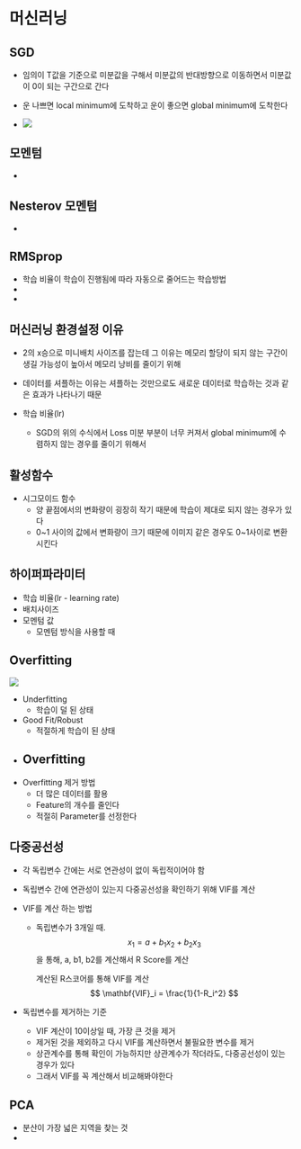# 머신러닝

## SGD

- 임의이 T값을 기준으로 미분값을 구해서 미분값의 반대방향으로 이동하면서 미분값이 0이 되는 구간으로 간다

- 운 나쁘면 local minimum에 도착하고 운이 좋으면 global minimum에 도착한다

- ![](https://latex.codecogs.com/gif.latex?w(t&plus;1)&space;=&space;w(t)&space;-&space;{\partial\over\partial&space;w}\mathbf{Loss(w)})



## 모멘텀

- 



## Nesterov 모멘텀

- 



## RMSprop

- 학습 비율이 학습이 진행됨에 따라 자동으로 줄어드는 학습방법
- 
- 


## 머신러닝 환경설정 이유

- 2의 x승으로 미니배치 사이즈를 잡는데 그 이유는 메모리 할당이 되지 않는 구간이 생길 가능성이 높아서 메모리 낭비를 줄이기 위해
- 데이터를 셔플하는 이유는 셔플하는 것만으로도 새로운 데이터로 학습하는 것과 같은 효과가 나타나기 때문

- 학습 비율(lr)
  - SGD의 위의 수식에서 Loss 미분 부분이 너무 커져서 global minimum에 수렴하지 않는 경우를 줄이기 위해서



## 활성함수

- 시그모이드 함수
  - 양 끝점에서의 변화량이 굉장히 작기 때문에 학습이 제대로 되지 않는 경우가 있다
  - 0~1 사이의 값에서 변화량이 크기 때문에 이미지 같은 경우도 0~1사이로 변환시킨다



## 하이퍼파라미터

- 학습 비율(lr - learning rate)
- 배치사이즈
- 모멘텀 값
  - 모멘텀 방식을 사용할 때



## Overfitting

![](https://binarycoders.files.wordpress.com/2019/10/01.png?w=1024)

- Underfitting
  - 학습이 덜 된 상태
- Good Fit/Robust
  - 적절하게 학습이 된 상태
- Overfitting
  - 
- Overfitting 제거 방법
  - 더 많은 데이터를 활용
  - Feature의 개수를 줄인다
  - 적절히 Parameter를 선정한다



## 다중공선성

- 각 독립변수 간에는 서로 연관성이 없이 독립적이어야 함

- 독립변수 간에 연관성이 있는지 다중공선성을 확인하기 위해 VIF를 계산

- VIF를 계산 하는 방법

  - 독립변수가 3개일 때.
    $$
    x_1 = a + b_1x_2+b_2x_3
    $$
    을 통해, a, b1, b2를 계산해서 R Score를 계산

    계산된 R스코어를 통해 VIF를 계산
    $$
    \mathbf{VIF}_i = \frac{1}{1-R_i^2}
    $$

- 독립변수를 제거하는 기준

  - VIF 계산이 10이상일 때, 가장 큰 것을 제거
  - 제거된 것을 제외하고 다시 VIF를 계산하면서 불필요한 변수를 제거
  - 상관계수를 통해 확인이 가능하지만 상관계수가 작더라도, 다중공선성이 있는 경우가 있다
  - 그래서 VIF를 꼭 계산해서 비교해봐야한다



## PCA

- 분산이 가장 넓은 지역을 찾는 것
- 